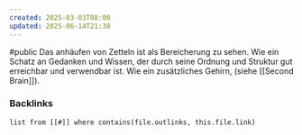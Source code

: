 ```yaml
---
created: 2025-03-03T08:00
updated: 2025-06-14T21:38
---
```

#public
Das anhäufen von Zetteln ist als Bereicherung zu sehen. Wie ein Schatz an Gedanken und Wissen, der durch seine Ordnung und Struktur gut erreichbar und verwendbar ist. Wie ein zusätzliches Gehirn, (siehe  [[Second Brain]]). 

### Backlinks
```dataview 
list from [[#]] where contains(file.outlinks, this.file.link)
```

